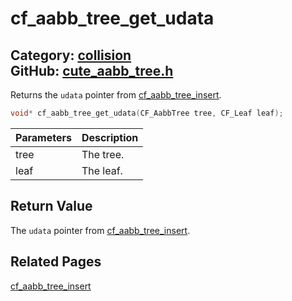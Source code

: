 [](../header.md ':include')

# cf_aabb_tree_get_udata

Category: [collision](/api_reference?id=collision)  
GitHub: [cute_aabb_tree.h](https://github.com/RandyGaul/cute_framework/blob/master/include/cute_aabb_tree.h)  
---

Returns the `udata` pointer from [cf_aabb_tree_insert](/collision/cf_aabb_tree_insert.md).

```cpp
void* cf_aabb_tree_get_udata(CF_AabbTree tree, CF_Leaf leaf);
```

Parameters | Description
--- | ---
tree | The tree.
leaf | The leaf.

## Return Value

The `udata` pointer from [cf_aabb_tree_insert](/collision/cf_aabb_tree_insert.md).

## Related Pages

[cf_aabb_tree_insert](/collision/cf_aabb_tree_insert.md)  
